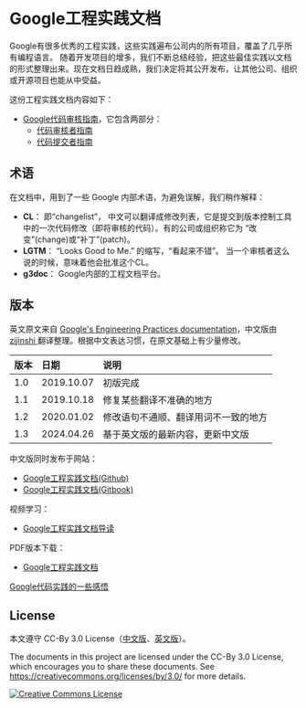 # Google工程实践文档

Google有很多优秀的工程实践，这些实践遍布公司内的所有项目，覆盖了几乎所有编程语言。 随着开发项目的增多，我们不断总结经验，把这些最佳实践以文档的形式整理出来。现在文档日趋成熟，我们决定将其公开发布，让其他公司、组织或开源项目也能从中受益。

这份工程实践文档内容如下：
*   [Google代码审核指南](review/index.md)，它包含两部分：
    *   [代码审核者指南](review/reviewer/index.md)
    *   [代码提交者指南](review/developer/index.md)

## 术语

在文档中，用到了一些 Google 内部术语，为避免误解，我们稍作解释：

*   **CL**： 即“changelist”， 中文可以翻译成修改列表，它是提交到版本控制工具中的一次代码修改（即将审核的代码）。有的公司或组织称它为 “改变”(change)或“补丁”(patch)。
*   **LGTM**： “Looks Good to Me.” 的缩写，“看起来不错”。 当一个审核者这么说的时候，意味着他会批准这个CL。
*   **g3doc**： Google内部的工程文档平台。


## 版本
英文原文来自 [Google's Engineering Practices documentation](https://github.com/google/eng-practices)，中文版由 [ zijinshi ](https://github.com/zijinshi) 翻译整理。根据中文表达习惯，在原文基础上有少量修改。


| 版本 | 日期 | 说明 |
| :--- | :--- | :--- |
| 1.0 | 2019.10.07 | 初版完成 |
| 1.1 | 2019.10.18 | 修复某些翻译不准确的地方 |
| 1.2 | 2020.01.02 | 修改语句不通顺、翻译用词不一致的地方 |
| 1.3 | 2024.04.26 | 基于英文版的最新内容，更新中文版 |

中文版同时发布于网站：
*   [Google工程实践文档(Github)](https://zijinshi.github.io/google_eng_practice/index)
*   [Google工程实践文档(Gitbook)](https://zijinshi.gitbook.io/google)

视频学习：
*   [Google工程实践文档导读](https://edu.csdn.net/course/detail/26718)

PDF版本下载：
*   [Google工程实践文档](https://github.com/zijinshi/google_eng_practice/raw/gitbook/Google%E5%B7%A5%E7%A8%8B%E5%AE%9E%E8%B7%B5%E6%96%87%E6%A1%A3.pdf)

[Google代码实践的一些感悟](preface.md)

## License
本文遵守 CC-By 3.0 License（[中文版](https://creativecommons.org/licenses/by/3.0/deed.zh)、[英文版](https://creativecommons.org/licenses/by/3.0/)）。

The documents in this project are licensed under the CC-By 3.0 License, which
encourages you to share these documents. See
https://creativecommons.org/licenses/by/3.0/ for more details.

<a rel="license" href="https://creativecommons.org/licenses/by/3.0/"><img alt="Creative Commons License" style="border-width:0" src="https://i.creativecommons.org/l/by/3.0/88x31.png" /></a>
